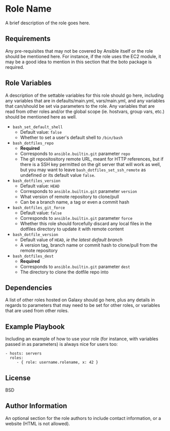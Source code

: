 Role Name
=========

A brief description of the role goes here.

Requirements
------------

Any pre-requisites that may not be covered by Ansible itself or the role should be mentioned here. For instance, if the role uses the EC2 module, it may be a good idea to mention in this section that the boto package is required.

Role Variables
--------------

A description of the settable variables for this role should go here, including any variables that are in defaults/main.yml, vars/main.yml, and any variables that can/should be set via parameters to the role. Any variables that are read from other roles and/or the global scope (ie. hostvars, group vars, etc.) should be mentioned here as well.

* `bash_set_default_shell`
  * Default value: `false`
  * Whether to set a user's default shell to `/bin/bash`
* `bash_dotfiles_repo`
  * **Required**
  * Corresponds to `ansible.builtin.git` parameter `repo`
  * The git repositository remote URL, meant for HTTP references, but if there is a SSH key permitted on the git server that will work as well, but you may want to leave `bash_dotfiles_set_ssh_remote` as undefined or its default value `false`.
* `bash_dotfiles_version`
  * Default value: `HEAD`
  * Corresponds to `ansible.builtin.git` parameter `version`
  * What version of remote repository to clone/pull
  * Can be a branch name, a tag or even a commit hash
* `bash_dotfiles_git_force`
  * Default value: `false`
  * Corresponds to `ansible.builtin.git` parameter `force`
  * Whether this role should forcefully discard any local files in the dotfiles directory to update it with remote content
* `bash_dotfile_version`
  * Default value of `HEAD`, *ie the latest default branch*
  * A version tag, branch name or commit hash to clone/pull from the remote repository
* `bash_dotfiles_dest`
  * **Required**
  * Corresponds to `ansible.builtin.git` parameter `dest`
  * The directory to clone the dotfile repo into


Dependencies
------------

A list of other roles hosted on Galaxy should go here, plus any details in regards to parameters that may need to be set for other roles, or variables that are used from other roles.

Example Playbook
----------------

Including an example of how to use your role (for instance, with variables passed in as parameters) is always nice for users too:

    - hosts: servers
      roles:
         - { role: username.rolename, x: 42 }

License
-------

BSD

Author Information
------------------

An optional section for the role authors to include contact information, or a website (HTML is not allowed).
